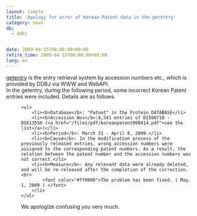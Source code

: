 ```yaml
---
layout: simple
title: 'Apology for error of Korean Patent data in the getentry'
category: news
db:
  - ddbj


date: 2009-04-15T00:00:00+09:00
retire_time: 2009-04-15T00:00:00+09:00
lang: en
---
```


<html><a href="http://getentry.ddbj.nig.ac.jp/top-e.html" target="_blank">getentry</a> is the entry retrieval system by accession numbers etc., which is provided by DDBJ via WWW and WebAPI.<br>In the getentry, during the following period, some incorrect Korean Patent entries were included. Details are as follows.<dd>

    <ul>
        <li><b>Database</b>: "Patnet" in the Protein DATABASE</li>
        <li><b>Accession Nos</b>:4,541 entries of DI500718 - DI613550 (<a href="/files/pdf/koreanpatent090414.pdf">see the list</a>)</li>
        <li><b>Period</b>: March 31 - April 8, 2009.</li>
        <li><b>Cause</b>: In the modification process of the previously released entries, wrong accession numbers were assigned to the corresponding patent numbers. As a result, the relation between the patent number and the accession numbers was not correct.</li>
        <li><b>Measure</b>: Any relevant data were already deleted, and will be re-released after the completion of the correction.<br>
            <font color="#ff0000">The problem has been fixed. ( May. 1, 2009 ) </font>
        </li>
    </ul>
</dd>
<dd>We apologize confusing you very much.</dd>
</html>

